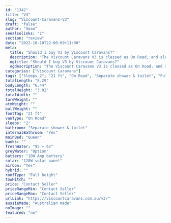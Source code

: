 ```yaml
---
id: "1342"
title: "V3"
slug: "Viscount-Caravans-V3"
draft: "false"
author: "Sean"
seealsolinks: "1"
section: "review"
date: "2022-10-10T22:00:09+11:00"
meta:
  title: "Should I buy V3 by Viscount Caravans?"
  description: "The Viscount Caravans V3 is classed as On Road, and sleeps 2 people. It is Australian made and comes in at 21 ft. It generally has Separate shower & toilet."
  ogtitle: "Should I buy V3 by Viscount Caravans?"
  ogdescription: "The Viscount Caravans V3 is classed as On Road, and sleeps 2 people. It is Australian made and comes in at 21 ft. It generally has Separate shower & toilet."
categories: ["Viscount Caravans"]
tags: ["Sleeps 2", "21 ft", "On Road", "Separate shower & toilet", "Full height", "Price Unknown", "Australian made"]
totalLength: "8.29"
bodyLength: "6.44"
totalHeight: "3.02"
totalWidth: ""
tareWeight: ""
atmWeight: ""
ballWeight: ""
footTag: "21 ft"
vanType: "On Road"
sleeps: "2"
bathroom: "Separate shower & toilet"
internalBathroom: "Yes"
mainBed: "Queen"
bunks: ""
freshWater: "95 + 62"
greyWater: "Option"
battery: "100 Amp battery"
solar: "120W solar panel"
airCon: "Yes"
hybrid: ""
roofType: "Full height"
towHitch: ""
price: "Contact Seller"
priceRangeMin: "Contact Seller"
priceRangeMax: "Contact Seller"
urlLink: "https://viscountcaravans.com.au/v3/"
aussieMade: "Australian made"
noImage: ""
featured: "no"
---
```

